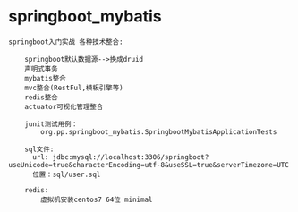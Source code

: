 # springboot_mybatis

    springboot入门实战 各种技术整合:
    
        springboot默认数据源-->换成druid
        声明式事务
        mybatis整合
        mvc整合(RestFul,模板引擎等)
        redis整合
        actuator可视化管理整合
        
        junit测试用例：
            org.pp.springboot_mybatis.SpringbootMybatisApplicationTests
        
        sql文件:
          url: jdbc:mysql://localhost:3306/springboot?useUnicode=true&characterEncoding=utf-8&useSSL=true&serverTimezone=UTC
          位置：sql/user.sql
        
        redis:
            虚拟机安装centos7 64位 minimal
            
